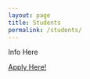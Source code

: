 ```yaml
---
layout: page
title: Students
permalink: /students/
---
```

Info Here

<a href="http://www.brescia.edu/l3_application">Apply Here!</a>
